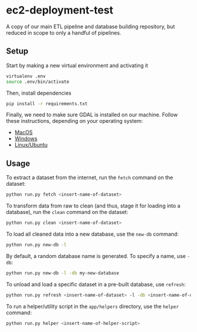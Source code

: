 # ec2-deployment-test
A copy of our main ETL pipeline and database building repository, but reduced in scope to only a handful of pipelines.

## Setup
Start by making a new virtual environment and activating it
```sh
virtualenv .env
source .env/bin/activate
```

Then, install dependencies
```sh
pip install -r requirements.txt
```

Finally, we need to make sure GDAL is installed on our machine. Follow these instructions, depending on your operating system:
* [MacOS](https://trac.osgeo.org/gdal/wiki/BuildingOnMac)
* [Windows](https://sandbox.idre.ucla.edu/sandbox/tutorials/installing-gdal-for-windows)
* [Linux/Ubuntu](https://mothergeo-py.readthedocs.io/en/latest/development/how-to/gdal-ubuntu-pkg.html#install-gdal-ogr)

## Usage
To extract a dataset from the internet, run the `fetch` command on the dataset:
```sh
python run.py fetch <insert-name-of-dataset>
```

To transform data from raw to clean (and thus, stage it for loading into a database), run the `clean` command on the dataset:
```sh
python run.py clean <insert-name-of-dataset>
```

To load all cleaned data into a new database, use the `new-db` command:
```sh
python run.py new-db -l
```
By default, a random database name is generated. To specify a name, use `-db`:
```sh
python run.py new-db -l -db my-new-database
```

To unload and load a specific dataset in a pre-built database, use `refresh`:
```sh
python run.py refresh <insert-name-of-dataset> -l -db <insert-name-of-database>
```

To run a helper/utility script in the `app/helpers` directory, use the `helper` command:
```sh
python run.py helper <insert-name-of-helper-script>
```

